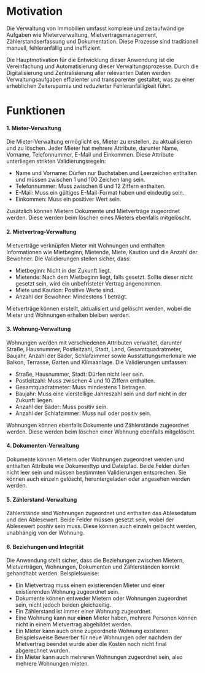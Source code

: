 # Motivation

Die Verwaltung von Immobilien umfasst komplexe und zeitaufwändige Aufgaben wie Mieterverwaltung, Mietvertragsmanagement, Zählerstandserfassung und Dokumentation. Diese Prozesse sind traditionell manuell, fehleranfällig und ineffizient.

Die Hauptmotivation für die Entwicklung dieser Anwendung ist die Vereinfachung und Automatisierung dieser Verwaltungsprozesse. Durch die Digitalisierung und Zentralisierung aller relevanten Daten werden Verwaltungsaufgaben effizienter und transparenter gestaltet, was zu einer erheblichen Zeitersparnis und reduzierter Fehleranfälligkeit führt.

# Funktionen

#### 1. Mieter-Verwaltung

Die Mieter-Verwaltung ermöglicht es, Mieter zu erstellen, zu aktualisieren und zu löschen. Jeder Mieter hat mehrere Attribute, darunter Name, Vorname, Telefonnummer, E-Mail und Einkommen. Diese Attribute unterliegen strikten Validierungsregeln:

- Name und Vorname: Dürfen nur Buchstaben und Leerzeichen enthalten und müssen zwischen 1 und 100 Zeichen lang sein.
- Telefonnummer: Muss zwischen 6 und 12 Ziffern enthalten.
- E-Mail: Muss ein gültiges E-Mail-Format haben und eindeutig sein.
- Einkommen: Muss ein positiver Wert sein.

Zusätzlich können Mietern Dokumente und Mietverträge zugeordnet werden. Diese werden beim löschen eines Mieters ebenfalls mitgelöscht.

#### 2. Mietvertrag-Verwaltung

Mietverträge verknüpfen Mieter mit Wohnungen und enthalten Informationen wie Mietbeginn, Mietende, Miete, Kaution und die Anzahl der Bewohner. Die Validierungen stellen sicher, dass:

- Mietbeginn: Nicht in der Zukunft liegt.
- Mietende: Nach dem Mietbeginn liegt, falls gesetzt. Sollte dieser nicht gesetzt sein, wird ein unbefristeter Vertrag angenommen.
- Miete und Kaution: Positive Werte sind.
- Anzahl der Bewohner: Mindestens 1 beträgt.

Mietverträge können erstellt, aktualisiert und gelöscht werden, wobei die Mieter und Wohnungen erhalten bleiben werden. 

#### 3. Wohnung-Verwaltung

Wohnungen werden mit verschiedenen Attributen verwaltet, darunter Straße, Hausnummer, Postleitzahl, Stadt, Land, Gesamtquadratmeter, Baujahr, Anzahl der Bäder, Schlafzimmer sowie Ausstattungsmerkmale wie Balkon, Terrasse, Garten und Klimaanlage. Die Validierungen umfassen:

- Straße, Hausnummer, Stadt: Dürfen nicht leer sein.
- Postleitzahl: Muss zwischen 4 und 10 Ziffern enthalten.
- Gesamtquadratmeter: Muss mindestens 1 betragen.
- Baujahr: Muss eine vierstellige Jahreszahl sein und darf nicht in der Zukunft liegen.
- Anzahl der Bäder: Muss positiv sein.
- Anzahl der Schlafzimmer: Muss null oder positiv sein.

Wohnungen können ebenfalls Dokumente und Zählerstände zugeordnet werden.  Diese werden beim löschen einer Wohnung ebenfalls mitgelöscht.

#### 4. Dokumenten-Verwaltung

Dokumente können Mietern oder Wohnungen zugeordnet werden und enthalten Attribute wie Dokumenttyp und Dateipfad. Beide Felder dürfen nicht leer sein und müssen bestimmten Validierungen entsprechen. Sie können auch einzeln gelöscht, heruntergeladen oder angesehen werden werden.

#### 5. Zählerstand-Verwaltung

Zählerstände sind Wohnungen zugeordnet und enthalten das Ablesedatum und den Ablesewert. Beide Felder müssen gesetzt sein, wobei der Ablesewert positiv sein muss. Diese können auch einzeln gelöscht werden, unabhängig von der Wohnung. 

#### 6. Beziehungen und Integrität

Die Anwendung stellt sicher, dass die Beziehungen zwischen Mietern, Mietverträgen, Wohnungen, Dokumenten und Zählerständen korrekt gehandhabt werden. Beispielsweise:

- Ein Mietvertrag muss einem existierenden Mieter und einer existierenden Wohnung zugeordnet sein.
- Dokumente können entweder Mietern oder Wohnungen zugeordnet sein, nicht jedoch beiden gleichzeitig.
- Ein Zählerstand ist immer einer Wohnung zugeordnet.
- Eine Wohnung kann nur **einen** Mieter haben, mehrere Personen können nicht in einem Mietvertrag abgebildet werden.
- Ein Mieter kann auch ohne zugeordnete Wohnung existieren. Beispielsweise Bewerber für neue Wohnungen oder nachdem der Mietvertrag beendet wurde aber die Kosten noch nicht final abgerechnet wurden.
- Ein Mieter kann auch mehreren Wohnungen zugeordnet sein, also mehrere Wohnungen mieten.